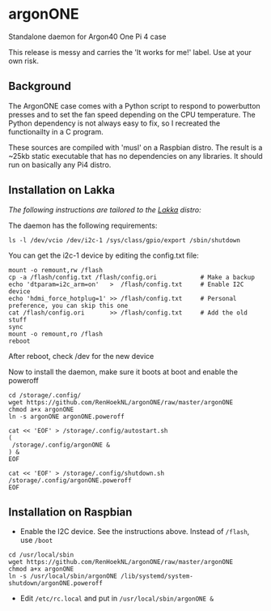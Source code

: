 # argonONE
Standalone daemon for Argon40 One Pi 4 case

This release is messy and carries the 'It works for me!' label. Use
at your own risk.

## Background 
The ArgonONE case comes with a Python script to respond to powerbutton presses
and to set the fan speed depending on the CPU temperature. The Python dependency
is not always easy to fix, so I recreated the functionailty in a C program.

These sources are compiled with 'musl' on a Raspbian distro. The result is
a ~25kb static executable that has no dependencies on any libraries. It should
run on basically any Pi4 distro.

## Installation on Lakka
*The following instructions are tailored to the [Lakka](http://www.lakka.tv/get/linux/rpi4/) distro:*

The daemon has the following requirements:

`ls -l /dev/vcio /dev/i2c-1 /sys/class/gpio/export /sbin/shutdown`

You can get the i2c-1 device by editing the config.txt file:
```
mount -o remount,rw /flash
cp -a /flash/config.txt /flash/config.ori            # Make a backup
echo 'dtparam=i2c_arm=on'   >  /flash/config.txt     # Enable I2C device
echo 'hdmi_force_hotplug=1' >> /flash/config.txt     # Personal preference, you can skip this one
cat /flash/config.ori       >> /flash/config.txt     # Add the old stuff
sync
mount -o remount,ro /flash
reboot
```
After reboot, check /dev for the new device

Now to install the daemon, make sure it boots at boot and enable the poweroff
```
cd /storage/.config/
wget https://github.com/RenHoekNL/argonONE/raw/master/argonONE
chmod a+x argonONE
ln -s argonONE argonONE.poweroff

cat << 'EOF' > /storage/.config/autostart.sh
(
 /storage/.config/argonONE &
) &
EOF

cat << 'EOF' > /storage/.config/shutdown.sh
/storage/.config/argonONE.poweroff
EOF
```

## Installation on Raspbian
- Enable the I2C device. See the instructions above. Instead of `/flash`, use `/boot`
```
cd /usr/local/sbin
wget https://github.com/RenHoekNL/argonONE/raw/master/argonONE
chmod a+x argonONE
ln -s /usr/local/sbin/argonONE /lib/systemd/system-shutdown/argonONE.poweroff
```
- Edit `/etc/rc.local` and put in `/usr/local/sbin/argonONE &`
